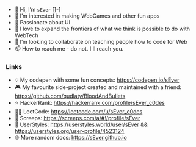 - 👋 Hi, I’m `sEver` []-]
- 👀 I’m interested in making WebGames and other fun apps
- 🖤 Passionate about UI
- 🤗 I love to expand the frontiers of what we think is possible to do with WebTech
- 💞️ I’m looking to collaborate on teaching people how to code for Web
- 📫 How to reach me - do not. I'll reach you.

### Links
- 💡 My codepen with some fun concepts: https://codepen.io/sEver
- 🎮 My favourite side-project created and maintained with a friend: https://github.com/qudlaty/BloodAndBullets
- ⭐ HackerRank: https://hackerrank.com/profile/sEver_c0des
- 👨‍💻 LeetCode: https://leetcode.com/u/sEver_c0des
- 🐜 Screeps: https://screeps.com/a/#!/profile/sEver
- 🎨 UserStyles: https://userstyles.world/user/sEver && https://userstyles.org/user-profile/4523124
- 🌐 More random docs: https://sEver.github.io
<!---
sEver/sEver is a ✨ special ✨ repository because its `README.md` (this file) appears on your GitHub profile.
You can click the Preview link to take a look at your changes.
--->
